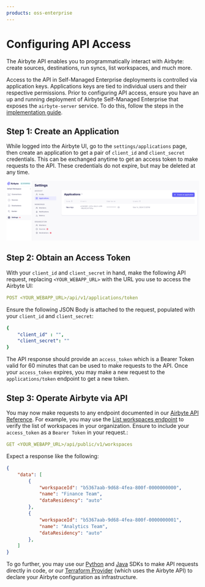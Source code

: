 ```yaml
---
products: oss-enterprise
---
```


# Configuring API Access

The Airbyte API enables you to programmatically interact with Airbyte: create sources, destinations, run syncs, list workspaces, and much more.

Access to the API in Self-Managed Enterprise deployments is controlled via application keys. Applications keys are tied to individual users and their respective permissions. Prior to configuring API access, ensure you have an up and running deployment of Airbyte Self-Managed Enterprise that exposes the `airbyte-server` service. To do this, follow the steps in the [implementation guide](./implementation-guide.md).

## Step 1: Create an Application

While logged into the Airbyte UI, go to the `settings/applications` page, then create an application to get a pair of `client_id` and `client_secret` credentials. This can be exchanged anytime to get an access token to make requests to the API. These credentials do not expire, but may be deleted at any time.

![Create an Application](./assets/enterprise-applications-creation.png)

## Step 2: Obtain an Access Token

With your `client_id` and `client_secret` in hand, make the following API request, replacing `<YOUR_WEBAPP_URL>` with the URL you use to access the Airbyte UI:

```yml
POST <YOUR_WEBAPP_URL>/api/v1/applications/token
```

Ensure the following JSON Body is attached to the request, populated with your `client_id` and `client_secret`:

```yaml
{
    "client_id" : "",
    "client_secret": ""
}
```

The API response should provide an `access_token` which is a Bearer Token valid for 60 minutes that can be used to make requests to the API. Once your `access_token` expires, you may make a new request to the `applications/token` endpoint to get a new token.

## Step 3: Operate Airbyte via API

You may now make requests to any endpoint documented in our [Airbyte API Reference](https://reference.airbyte.com). For example, you may use the [List workspaces endpoint](https://reference.airbyte.com/reference/listworkspaces) to verify the list of workspaces in your organization. Ensure to include your `access_token` as a `Bearer Token` in your request.:

```yaml
GET <YOUR_WEBAPP_URL>/api/public/v1/workspaces
```

Expect a response like the following:

```json
{
    "data": [
        {
            "workspaceId": "b5367aab-9d68-4fea-800f-0000000000",
            "name": "Finance Team",
            "dataResidency": "auto"
        },
        {
            "workspaceId": "b5367aab-9d68-4fea-800f-0000000001",
            "name": "Analytics Team",
            "dataResidency": "auto"
        },
    ]
}
```

To go further, you may use our [Python](https://github.com/airbytehq/airbyte-api-python-sdk) and [Java](https://github.com/airbytehq/airbyte-api-java-sdk) SDKs to make API requests directly in code, or our [Terraform Provider](https://registry.terraform.io/providers/airbytehq/airbyte/latest) (which uses the Airbyte API) to declare your Airbyte configuration as infrastructure.


